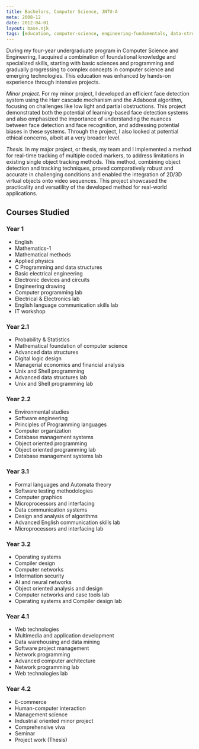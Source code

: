 ```yaml
---
title: Bachelors, Computer Science, JNTU-A
meta: 2008-12
date: 2012-04-01
layout: base.njk
tags: [education, computer-science, engineering-fundamentals, data-structures, programming, software-engineering, face-detection, Harr-cascade, adaboost-algorithm, real-time-tracking, 3d-virtual-integration, object-detection, project-based-learning, technical-education, emerging-technologies, minor-project, machine-learning, computer-vision, ethical-ai, computer-networks, operating-systems, database-management, web-technologies, ai-and-neural-networks, thesis-project, object-oriented-programming, data-mining, software-project-management, human-computer-interaction, compiler-design, microprocessors]
--- 
```


During my four-year undergraduate program in Computer Science and Engineering, I acquired a combination of foundational knowledge and specialized skills, starting with basic sciences and programming and gradually progressing to complex concepts in computer science and emerging technologies. This education was enhanced by hands-on experience through intensive projects.

_Minor project._ For my minor project, I developed an efficient face detection system using the Harr cascade mechanism and the Adaboost algorithm, focusing on challenges like low light and partial obstructions. This project demonstrated both the potential of learning-based face detection systems and also emphasized the importance of understanding the nuances between face detection and face recognition, and addressing potential biases in these systems. Through the project, I also looked at potential ethical concerns, albeit at a very broader level.

_Thesis._ In my major project, or thesis, my team and I implemented a method for real-time tracking of multiple coded markers, to address limitations in existing single object tracking methods. This method, combining object detection and tracking techniques, proved comparatively robust and accurate in challenging conditions and enabled the integration of 2D/3D virtual objects onto video sequences. This project showcased the practicality and versatility of the developed method for real-world applications.

## Courses Studied

### Year 1
- English
- Mathematics-1
- Mathematical methods
- Applied physics
- C Programming and data structures
- Basic electrical engineering
- Electronic devices and circuits
- Engineering drawing
- Computer programming lab
- Electrical & Electronics lab
- English language communication skills lab
- IT workshop

### Year 2.1
- Probability & Statistics
- Mathematical foundation of computer science
- Advanced data structures
- Digital logic design
- Managerial economics and financial analysis
- Unix and Shell programming
- Advanced data structures lab
- Unix and Shell programming lab

### Year 2.2
- Environmental studies
- Software engineering
- Principles of Programming languages
- Computer organization
- Database management systems
- Object oriented programming
- Object oriented programming lab
- Database management systems lab

### Year 3.1
- Formal languages and Automata theory
- Software testing methodologies
- Computer graphics
- Microprocessors and interfacing
- Data communication systems
- Design and analysis of algorithms
- Advanced English communication skills lab
- Microprocessors and interfacing lab

### Year 3.2
- Operating systems
- Compiler design
- Computer networks
- Information security
- AI and neural networks
- Object oriented analysis and design
- Computer networks and case tools lab
- Operating systems and Compiler design lab

### Year 4.1
- Web technologies
- Multimedia and application development
- Data warehousing and data mining
- Software project management
- Network programming
- Advanced computer architecture
- Network programming lab
- Web technologies lab

### Year 4.2
- E-commerce
- Human-computer interaction
- Management science
- Industrial oriented minor project
- Comprehensive viva
- Seminar
- Project work (Thesis)
